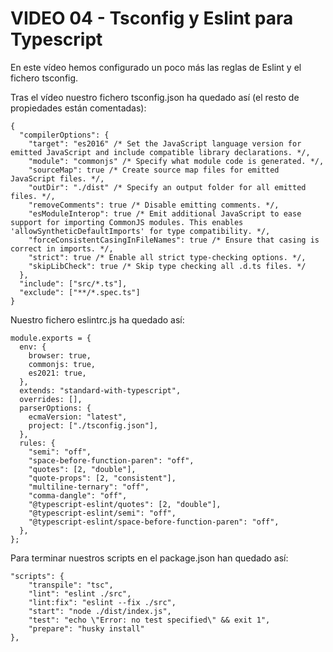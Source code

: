 # VIDEO 04 - Tsconfig y Eslint para Typescript

En este vídeo hemos configurado un poco más las reglas de Eslint y el fichero tsconfig.

Tras el vídeo nuestro fichero tsconfig.json ha quedado así (el resto de propiedades están comentadas):

```tsx
{
  "compilerOptions": {
    "target": "es2016" /* Set the JavaScript language version for emitted JavaScript and include compatible library declarations. */,
    "module": "commonjs" /* Specify what module code is generated. */,
    "sourceMap": true /* Create source map files for emitted JavaScript files. */,
    "outDir": "./dist" /* Specify an output folder for all emitted files. */,
    "removeComments": true /* Disable emitting comments. */,
    "esModuleInterop": true /* Emit additional JavaScript to ease support for importing CommonJS modules. This enables 'allowSyntheticDefaultImports' for type compatibility. */,
    "forceConsistentCasingInFileNames": true /* Ensure that casing is correct in imports. */,
    "strict": true /* Enable all strict type-checking options. */,
    "skipLibCheck": true /* Skip type checking all .d.ts files. */
  },
  "include": ["src/*.ts"],
  "exclude": ["**/*.spec.ts"]
}
```

Nuestro fichero eslintrc.js ha quedado así:

```tsx
module.exports = {
  env: {
    browser: true,
    commonjs: true,
    es2021: true,
  },
  extends: "standard-with-typescript",
  overrides: [],
  parserOptions: {
    ecmaVersion: "latest",
    project: ["./tsconfig.json"],
  },
  rules: {
    "semi": "off",
    "space-before-function-paren": "off",
    "quotes": [2, "double"],
    "quote-props": [2, "consistent"],
    "multiline-ternary": "off",
    "comma-dangle": "off",
    "@typescript-eslint/quotes": [2, "double"],
    "@typescript-eslint/semi": "off",
    "@typescript-eslint/space-before-function-paren": "off",
  },
};
```

Para terminar nuestros scripts en el package.json han quedado así:

```tsx
"scripts": {
    "transpile": "tsc",
    "lint": "eslint ./src",
    "lint:fix": "eslint --fix ./src",
    "start": "node ./dist/index.js",
    "test": "echo \"Error: no test specified\" && exit 1",
    "prepare": "husky install"
},
```
